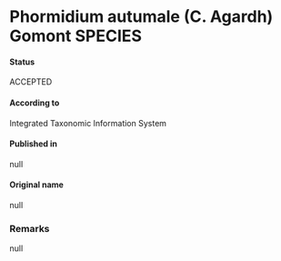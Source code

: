 # Phormidium autumale (C. Agardh) Gomont SPECIES

#### Status
ACCEPTED

#### According to
Integrated Taxonomic Information System

#### Published in
null

#### Original name
null

### Remarks
null